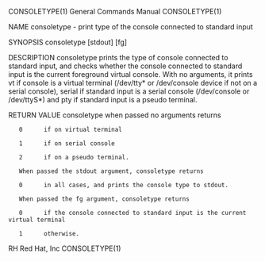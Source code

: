 CONSOLETYPE(1)                                                                             General Commands Manual                                                                             CONSOLETYPE(1)



NAME
       consoletype - print type of the console connected to standard input

SYNOPSIS
       consoletype [stdout] [fg]

DESCRIPTION
       consoletype prints the type of console connected to standard input, and checks whether the console connected to standard input is the current foreground virtual console. With no arguments, it prints
       vt if console is a virtual terminal (/dev/tty* or /dev/console device if not on a serial console), serial if standard input is a serial console (/dev/console or /dev/ttyS*) and pty if standard input
       is a pseudo terminal.

RETURN VALUE
       consoletype when passed no arguments returns

       0      if on virtual terminal

       1      if on serial console

       2      if on a pseudo terminal.

       When passed the stdout argument, consoletype returns

       0      in all cases, and prints the console type to stdout.

       When passed the fg argument, consoletype returns

       0      if the console connected to standard input is the current virtual terminal

       1      otherwise.



RH                                                                                               Red Hat, Inc                                                                                  CONSOLETYPE(1)
